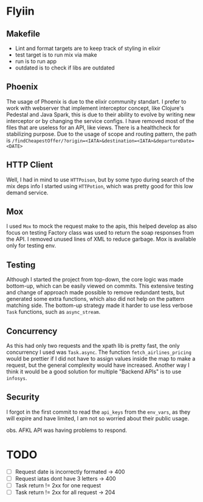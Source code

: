 # Flyiin

## Makefile
- Lint and format targets are to keep track of styling in elixir
- test target is to run mix via make
- run is to run app
- outdated is to check if libs are outdated

## Phoenix
The usage of Phoenix is due to the elixir community standart. I prefer to work with webserver that implement interceptor concept, like Clojure's Pedestal and Java Spark, this is due to their  ability to evolve by writing new interceptor or by changing the service configs. I have removed most of the files that are useless for an API, like views. There is a healthcheck for stabilizing purpose. Due to the usage of scope and routing pattern, the path is `/findCheapestOffer/?origin=<IATA>&destination=<IATA>&departureDate=<DATE>`

## HTTP Client
Well, I had in mind to use `HTTPoison`, but by some typo during search of the mix deps info I started using `HTTPotion`, which was pretty good for this low demand service.

## Mox
I used `Mox` to mock the request make to the apis, this helped develop as also focus on testing
Factory class was used to return the soap responses from the API. I removed unused lines of XML to reduce garbage.
Mox is available only for testing env.

## Testing
Although I started the project from top-down, the core logic was made bottom-up, which can be easily viewed on commits. This extensive testing and change of approach made possible to remove redundant tests, but generated some extra functions, which also did not help on the pattern matching side. The bottom-up strategy made it harder to use less verbose `Task` functions, such as `async_stream`.

## Concurrency
As this had only two requests and the xpath lib is pretty fast, the only concurrency I used was `Task.async`. The function `fetch_airlines_pricing` would be prettier if I did not have to assign values inside the map to make a request, but the general complexity would have increased. Another way I think it would be a good solution for multiple "Backend APIs" is to use `infosys`.

## Security
I forgot in the first commit to read the `api_keys` from the `env_vars`, as they will expire and have limited, I am not so worried about their public usage.

obs. AFKL API was having problems to respond.

# TODO
- [ ] Request date is incorrectly formated -> 400
- [ ] Request iatas dont have 3 letters -> 400
- [ ] Task return != 2xx for one request
- [ ] Task return != 2xx for all request -> 204